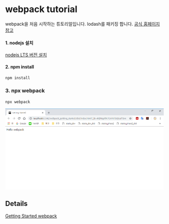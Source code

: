 # webpack tutorial
webpack을 처음 시작하는 튜토리얼입니다. lodash를 패키징 합니다.
[공식 홈페이지 참고](https://webpack.js.org/guides/getting-started/)

#### 1. nodejs 설치
[nodejs LTS 버전 설치](https://nodejs.org/ko/)

#### 2. npm install
```angular2
npm install 
```

### 3. npx webpack
```
npx webpack
```

![hello webpack](./hello_webpack.png)


## Details
[Getting Started webpack](https://github.com/KimHyeshin/TIL/blob/master/front-end/webpack/getting-started-webpack-v1.md)
